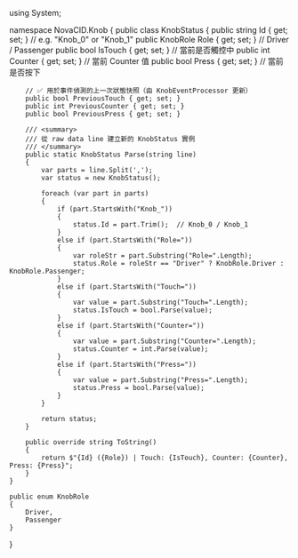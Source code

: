 using System;

namespace NovaCID.Knob
{
    public class KnobStatus
    {
        public string Id { get; set; }                 // e.g. "Knob_0" or "Knob_1"
        public KnobRole Role { get; set; }             // Driver / Passenger
        public bool IsTouch { get; set; }              // 當前是否觸控中
        public int Counter { get; set; }               // 當前 Counter 值
        public bool Press { get; set; }                // 當前是否按下

        // ✅ 用於事件偵測的上一次狀態快照（由 KnobEventProcessor 更新）
        public bool PreviousTouch { get; set; }
        public int PreviousCounter { get; set; }
        public bool PreviousPress { get; set; }

        /// <summary>
        /// 從 raw data line 建立新的 KnobStatus 實例
        /// </summary>
        public static KnobStatus Parse(string line)
        {
            var parts = line.Split(',');
            var status = new KnobStatus();

            foreach (var part in parts)
            {
                if (part.StartsWith("Knob_"))
                {
                    status.Id = part.Trim();  // Knob_0 / Knob_1
                }
                else if (part.StartsWith("Role="))
                {
                    var roleStr = part.Substring("Role=".Length);
                    status.Role = roleStr == "Driver" ? KnobRole.Driver : KnobRole.Passenger;
                }
                else if (part.StartsWith("Touch="))
                {
                    var value = part.Substring("Touch=".Length);
                    status.IsTouch = bool.Parse(value);
                }
                else if (part.StartsWith("Counter="))
                {
                    var value = part.Substring("Counter=".Length);
                    status.Counter = int.Parse(value);
                }
                else if (part.StartsWith("Press="))
                {
                    var value = part.Substring("Press=".Length);
                    status.Press = bool.Parse(value);
                }
            }

            return status;
        }

        public override string ToString()
        {
            return $"{Id} ({Role}) | Touch: {IsTouch}, Counter: {Counter}, Press: {Press}";
        }
    }

    public enum KnobRole
    {
        Driver,
        Passenger
    }
}